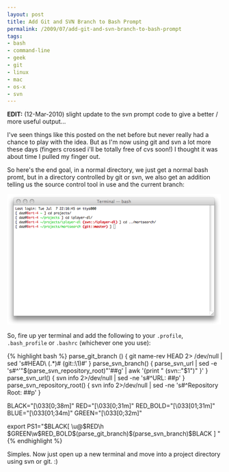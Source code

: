 ```yaml
---
layout: post
title: Add Git and SVN Branch to Bash Prompt
permalink: /2009/07/add-git-and-svn-branch-to-bash-prompt
tags:
- bash
- command-line
- geek
- git
- linux
- mac
- os-x
- svn
---
```


**EDIT:** (12-Mar-2010) slight update to the svn prompt code to give a better / more useful
output...

I've seen things like this posted on the net before but never really had a chance to play with
the idea. But as I'm now using git and svn a lot more these days (fingers crossed i'll be
totally free of cvs soon!) I thought it was about time I pulled my finger out.

So here's the end goal, in a normal directory, we just get a normal bash promt, but in a
directory controlled by git or svn, we also get an addition telling us the source control tool
in use and the current branch:

<img
  src="/images/2009/git_svn_bash_terminal.png"
  alt="git_svn_bash_terminal"
  title="git_svn_bash_terminal"
  width="500"
  class="center" />

So, fire up yer terminal and add the following to your `.profile`, `.bash_profile` or `.bashrc`
(whichever one you use):

{% highlight bash %}
parse_git_branch () {
  git name-rev HEAD 2> /dev/null | sed 's#HEAD\ \(.*\)# (git::\1)#'
}
parse_svn_branch() {
  parse_svn_url | sed -e 's#^'"$(parse_svn_repository_root)"'##g' | awk '{print " (svn::"$1")" }'
}
parse_svn_url() {
  svn info 2>/dev/null | sed -ne 's#^URL: ##p'
}
parse_svn_repository_root() {
  svn info 2>/dev/null | sed -ne 's#^Repository Root: ##p'
}

BLACK="\[\033[0;38m\]"
RED="\[\033[0;31m\]"
RED_BOLD="\[\033[01;31m\]"
BLUE="\[\033[01;34m\]"
GREEN="\[\033[0;32m\]"

export PS1="$BLACK[ \u@$RED\h $GREEN\w$RED_BOLD\$(parse_git_branch)\$(parse_svn_branch)$BLACK ] "
{% endhighlight %}

Simples. Now just open up a new terminal and move into a project directory using svn or git. :)
